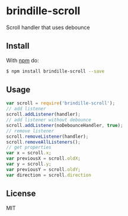 # brindille-scroll
Scroll handler that uses debounce

## Install

With [npm](http://npmjs.org) do:

```bash
$ npm install brindille-scroll --save
```

## Usage

```js
var scroll = require('brindille-scroll');
// add listener
scroll.addListener(handler);
// add listener without debounce
scroll.addListener(noDebounceHandler, true);
// remove listener
scroll.removeListener(handler);
scroll.removeAllListeners();
// get properties
var x = scroll.x;
var previousX = scroll.oldX;
var y = scroll.y;
var previousY = scroll.oldY;
var direction = scroll.direction
```

## License

MIT